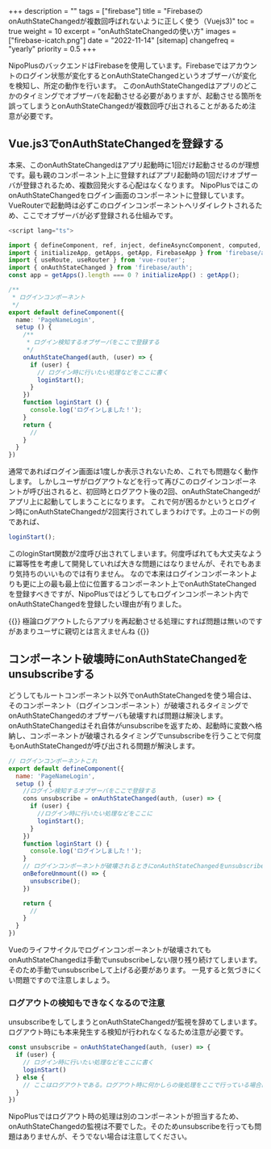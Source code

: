 +++
description = ""
tags = ["firebase"]
title = "FirebaseのonAuthStateChangedが複数回呼ばれないように正しく使う（Vuejs3)"
toc = true
weight = 10
excerpt = "onAuthStateChangedの使い方"
images = ["firebase-icatch.png"]
date = "2022-11-14"
[sitemap]
  changefreq = "yearly"
  priority = 0.5
+++

NipoPlusのバックエンドはFirebaseを使用しています。Firebaseではアカウントのログイン状態が変化するとonAuthStateChangedというオブザーバが変化を検知し、所定の動作を行います。
このonAuthStateChangedはアプリのどこかのタイミングでオブザーバを起動させる必要がありますが、起動させる箇所を誤ってしまうとonAuthStateChangedが複数回呼び出されることがあるため注意が必要です。

## Vue.js3でonAuthStateChangedを登録する

本来、このonAuthStateChangedはアプリ起動時に1回だけ起動させるのが理想です。最も親のコンポーネント上に登録すればアプリ起動時の1回だけオブザーバが登録されるため、複数回発火する心配はなくなります。
NipoPlusではこのonAuthStateChangedをログイン画面のコンポーネントに登録しています。
VueRouterで起動時は必ずこのログインコンポーネントへリダイレクトされるため、ここでオブザーバが必ず登録される仕組みです。

```typescript
<script lang="ts">

import { defineComponent, ref, inject, defineAsyncComponent, computed, onBeforeUnmount } from 'vue';
import { initializeApp, getApps, getApp, FirebaseApp } from 'firebase/app';
import { useRoute, useRouter } from 'vue-router';
import { onAuthStateChanged } from 'firebase/auth';
const app = getApps().length === 0 ? initializeApp() : getApp();

/**
 * ログインコンポーネント
 */
export default defineComponent({
  name: 'PageNameLogin',
  setup () {
    /**
     * ログイン検知するオブザーバをここで登録する
     */
    onAuthStateChanged(auth, (user) => {
      if (user) {
        // ログイン時に行いたい処理などをここに書く
        loginStart();
      }
    })
    function loginStart () {
      console.log('ログインしました！');
    }
    return {
      //
    }
  }
})

```

通常であればログイン画面は1度しか表示されないため、これでも問題なく動作します。
しかしユーザがログアウトなどを行って再びこのログインコンポーネントが呼び出されると、初回時とログアウト後の2回、onAuthStateChangedがアプリ上に起動してしまうことになります。
これで何が困るかというとログイン時にonAuthStateChangedが2回実行されてしまうわけです。上のコードの例であれば、

```typescript
loginStart();
```

このloginStart関数が2度呼び出されてしまいます。何度呼ばれても大丈夫なように冪等性を考慮して開発していれば大きな問題にはなりませんが、それでもあまり気持ちのいいものでは有りません。
なので本来はログインコンポーネントよりも更に上の最も最上位に位置するコンポーネント上でonAuthStateChangedを登録すべきですが、NipoPlusではどうしてもログインコンポーネント内でonAuthStateChangedを登録したい理由が有りました。

{{<alice pos="right" icon="default">}}
極論ログアウトしたらアプリを再起動させる処理にすれば問題は無いのですがあまりユーザに親切とは言えませんね
{{</alice>}}

## コンポーネント破壊時にonAuthStateChangedをunsubscribeする

どうしてもルートコンポーネント以外でonAuthStateChangedを使う場合は、そのコンポーネント（ログインコンポーネント）が破壊されるタイミングでonAuthStateChangedのオブザーバも破壊すれば問題は解決します。
onAuthStateChangedはそれ自体がunsubscribeを返すため、起動時に変数へ格納し、コンポーネントが破壊されるタイミングでunsubscribeを行うことで何度もonAuthStateChangedが呼び出される問題が解決します。

```javascript
// ログインコンポーネントこれ
export default defineComponent({
  name: 'PageNameLogin',
  setup () {
    //ログイン検知するオブザーバをここで登録する
    cons unsubscribe = onAuthStateChanged(auth, (user) => {
      if (user) {
        //ログイン時に行いたい処理などをここに
        loginStart();
      }
    })
    function loginStart () {
      console.log('ログインしました！');
    }
    // ログインコンポーネントが破壊されるときにonAuthStateChangedをunsubscribeする
    onBeforeUnmount(() => {
      unsubscribe();
    })

    return {
      //
    }
  }
})
```

Vueのライフサイクルでログインコンポーネントが破壊されてもonAuthStateChangedは手動でunsubscribeしない限り残り続けてしまいます。そのため手動でunsubscribeして上げる必要があります。
一見すると気づきにくい問題ですので注意しましょう。

### ログアウトの検知もできなくなるので注意

unsubscribeをしてしまうとonAuthStateChangedが監視を辞めてしまいます。ログアウト時にも本来発生する検知が行われなくなるため注意が必要です。

```typescript
const unsubscribe = onAuthStateChanged(auth, (user) => {
  if (user) {
    // ログイン時に行いたい処理などをここに書く
    loginStart()
  } else {
    // ここはログアウトである。ログアウト時に何かしらの後処理をここで行っている場合はunsubscribeしてしまうとこの処理が呼ばれなくなるため注意が必要
  }
})
```

NipoPlusではログアウト時の処理は別のコンポーネントが担当するため、onAuthStateChangedの監視は不要でした。そのためunsubscribeを行っても問題はありませんが、そうでない場合は注意してください。
